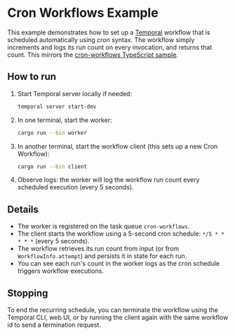# Cron Workflows Example

This example demonstrates how to set up a [Temporal](https://temporal.io/) workflow that is scheduled automatically using cron syntax. The workflow simply increments and logs its run count on every invocation, and returns that count. This mirrors the [cron-workflows TypeScript sample](https://github.com/temporalio/samples-typescript/tree/main/src/cron-workflows).

## How to run

1. Start Temporal server locally if needed:
   ```sh
   temporal server start-dev
   ```

2. In one terminal, start the worker:
   ```sh
   cargo run --bin worker
   ```

3. In another terminal, start the workflow client (this sets up a new Cron Workflow):
   ```sh
   cargo run --bin client
   ```

4. Observe logs: the worker will log the workflow run count every scheduled execution (every 5 seconds).

## Details

- The worker is registered on the task queue `cron-workflows`.
- The client starts the workflow using a 5-second cron schedule: `*/5 * * * * *` (every 5 seconds).
- The workflow retrieves its run count from input (or from `WorkflowInfo.attempt`) and persists it in state for each run.
- You can see each run's count in the worker logs as the cron schedule triggers workflow executions.

## Stopping

To end the recurring schedule, you can terminate the workflow using the Temporal CLI, web UI, or by running the client again with the same workflow id to send a termination request.

